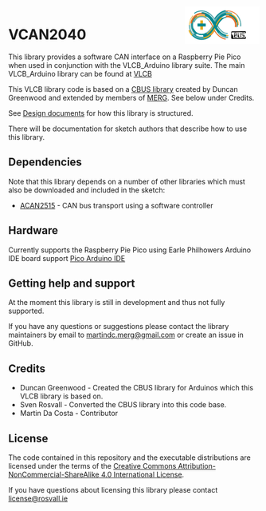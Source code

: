 <img align="right" src="arduino_cbus_logo.png"  width="150" height="75">

# VCAN2040
This library provides a software CAN interface on a Raspberry Pie Pico when used in conjunction with the VLCB_Arduino library
suite.  The main VLCB_Arduino library can be found at [VLCB](https://github.com/SvenRosvall/VLCB-Arduino) 

This VLCB library code is based on a [CBUS library](https://github.com/MERG-DEV/CBUSACAN2040) created by Duncan Greenwood
and extended by members of [MERG](https://www.merg.org.uk/). 
See below under Credits.

See [Design documents](docs/Design.md) for how this library is structured.

There will be documentation for sketch authors that describe how to use this library.

## Dependencies
Note that this library depends on a number of other libraries which must also be downloaded and included in the sketch:

* [ACAN2515](https://github.com/KevinOConnor/can2040) - CAN bus transport using a software controller

## Hardware

Currently supports the Raspberry Pie Pico using Earle Philhowers Arduino IDE board support
[Pico Arduino IDE](https://github.com/earlephilhower/arduino-pico)

## Getting help and support

At the moment this library is still in development and thus not fully supported.

If you have any questions or suggestions please contact the library maintainers
by email to martindc.merg@gmail.com or create an issue in GitHub.

## Credits

* Duncan Greenwood - Created the CBUS library for Arduinos which this VLCB library is based on.
* Sven Rosvall - Converted the CBUS library into this code base.
* Martin Da Costa - Contributor

## License

The code contained in this repository and the executable distributions are licensed under the terms of the
[Creative Commons Attribution-NonCommercial-ShareAlike 4.0 International License](LICENSE.md).

If you have questions about licensing this library please contact [license@rosvall.ie](mailto:license@rosvall.ie)
